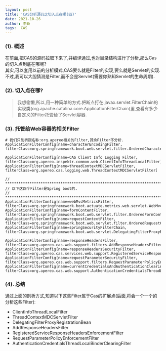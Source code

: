 ```yaml
---
layout: post
title: 'CAS分析源码之切入点在哪(四)' 
date: 2021-10-26
author: 李新
tags:  CAS
---
```


### (1). 概述
在前面,把CAS的源码拉取下来了,并编译通过,也对目录结构进行了分析,那么Cas的切入点到底在哪呢?              
其实,可以套用以前的分析模式,CAS要么就是Filter的实现,要么就是Servlet的实现.不过,我可以大胆猜测是Filter,而不会是Servlet(需要你熟知Servlet的生命周期).   

### (2). 切入点在哪?
> 我想偷懒,所以,用一种简单的方式.把断点打在:javax.servlet.FilterChain的实现类(org.apache.catalina.core.ApplicationFilterChain)里,查看有多少自定义的Filter托管给了Servlet容器.   

### (3). 托管给Web容器的相关Filter
```
# 我们只剖析跟名称:org.apereo相关的Filter,其余Filter不分析.
ApplicationFilterConfig[name=characterEncodingFilter, filterClass=org.springframework.boot.web.servlet.filter.OrderedCharacterEncodingFilter]

ApplicationFilterConfig[name=CAS Client Info Logging Filter, filterClass=org.apereo.inspektr.common.web.ClientInfoThreadLocalFilter]
ApplicationFilterConfig[name=threadContextMDCServletFilter, filterClass=org.apereo.cas.logging.web.ThreadContextMDCServletFilter]

// ************************************************************************************************************
// 以下这四个Filter是Spring boot的.
// ************************************************************************************************************
ApplicationFilterConfig[name=webMvcMetricsFilter, filterClass=org.springframework.boot.actuate.metrics.web.servlet.WebMvcMetricsFilter]
ApplicationFilterConfig[name=formContentFilter, filterClass=org.springframework.boot.web.servlet.filter.OrderedFormContentFilter]
ApplicationFilterConfig[name=requestContextFilter, filterClass=org.springframework.boot.web.servlet.filter.OrderedRequestContextFilter]
ApplicationFilterConfig[name=springSecurityFilterChain, filterClass=org.springframework.boot.web.servlet.DelegatingFilterProxyRegistrationBean$1]

ApplicationFilterConfig[name=responseHeadersFilter, filterClass=org.apereo.cas.web.support.filters.AddResponseHeadersFilter]
ApplicationFilterConfig[name=responseHeadersSecurityFilter, filterClass=org.apereo.cas.services.web.support.RegisteredServiceResponseHeadersEnforcementFilter]
ApplicationFilterConfig[name=requestParameterSecurityFilter, filterClass=org.apereo.cas.web.support.filters.RequestParameterPolicyEnforcementFilter]
ApplicationFilterConfig[name=currentCredentialsAndAuthenticationClearingFilter, filterClass=org.apereo.cas.web.support.AuthenticationCredentialsThreadLocalBinderClearingFilter]
```
### (4). 总结
通过上面的剖析方式,知道以下这些Filter属于Cas的扩展点(后面,将会一个一个的分析这些Filter):   

+ ClientInfoThreadLocalFilter
+ ThreadContextMDCServletFilter
+ DelegatingFilterProxyRegistrationBean
+ AddResponseHeadersFilter
+ RegisteredServiceResponseHeadersEnforcementFilter
+ RequestParameterPolicyEnforcementFilter
+ AuthenticationCredentialsThreadLocalBinderClearingFilter